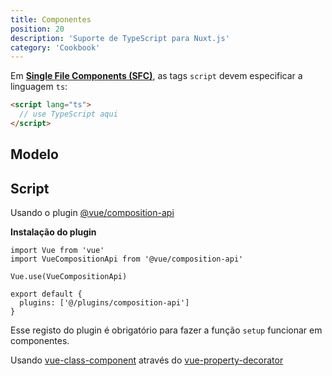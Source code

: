 ```yaml
---
title: Componentes
position: 20
description: 'Suporte de TypeScript para Nuxt.js'
category: 'Cookbook'
---
```


Em [**Single File Components (SFC)**](https://vuejs.org/v2/guide/single-file-components.html), as tags `script` devem especificar a linguagem `ts`:
```html
<script lang="ts">
  // use TypeScript aqui
</script>
```

## Modelo

<inject-code query="shared/components/template.html"></inject-code>

## Script


<tabs :options="{ useUrlFragment: false }">
  <tab name="Options API">  
  <inject-code query="shared/components/script.options-api.ts"></inject-code>
  </tab>
  <tab name="Composition API">

Usando o plugin [@vue/composition-api](https://github.com/vuejs/composition-api) 

<alert type="info">

**Instalação do plugin**

```js{}[plugins/composition-api.js]
import Vue from 'vue'
import VueCompositionApi from '@vue/composition-api'

Vue.use(VueCompositionApi)
```

```js{}[nuxt.config.js]
export default {
  plugins: ['@/plugins/composition-api']
}
```

Esse registo do plugin é obrigatório para fazer a função `setup` funcionar em componentes.


</alert>

  <inject-code query="shared/components/script.composition-api.ts"></inject-code>

  </tab>
  <tab name="Class API">  

Usando [vue-class-component](https://github.com/vuejs/vue-class-component) através do [vue-property-decorator](https://github.com/kaorun343/vue-property-decorator)

<inject-code query="shared/components/script.class-api.ts"></inject-code>

  </tab>
</tabs>

